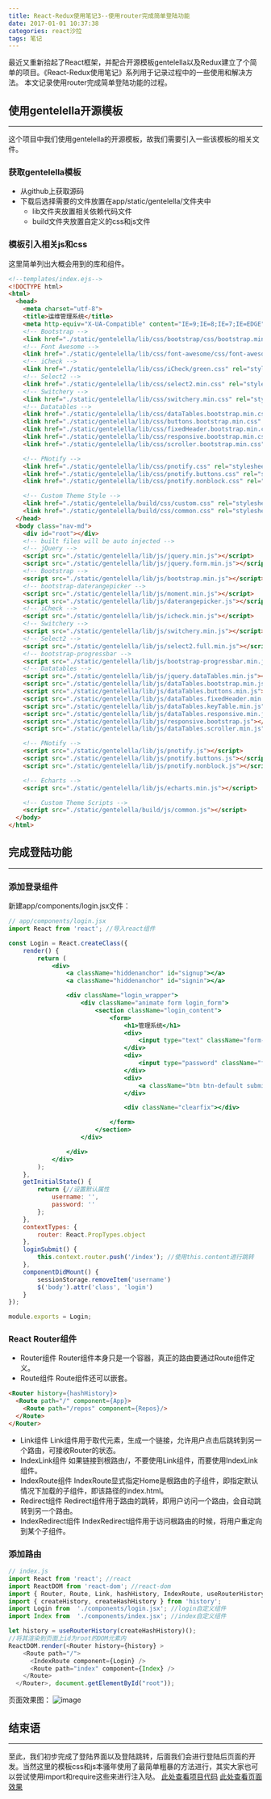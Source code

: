 ```yaml
---
title: React-Redux使用笔记3--使用router完成简单登陆功能
date: 2017-01-01 10:37:38
categories: react沙拉
tags: 笔记
---
```

最近又重新拾起了React框架，并配合开源模板gentelella以及Redux建立了个简单的项目。《React-Redux使用笔记》系列用于记录过程中的一些使用和解决方法。
本文记录使用router完成简单登陆功能的过程。
<!--more-->

## 使用gentelella开源模板
---
这个项目中我们使用gentelella的开源模板，故我们需要引入一些该模板的相关文件。
### 获取gentelella模板
- 从github上获取源码
- 下载后选择需要的文件放置在app/static/gentelella/文件夹中
  - lib文件夹放置相关依赖代码文件
  - build文件夹放置自定义的css和js文件

### 模板引入相关js和css
这里简单列出大概会用到的库和组件。
``` html
<!--templates/index.ejs-->
<!DOCTYPE html>
<html>
  <head>
    <meta charset="utf-8">
    <title>运维管理系统</title>  
    <meta http-equiv="X-UA-Compatible" content="IE=9;IE=8;IE=7;IE=EDGE">
    <!-- Bootstrap -->
    <link href="./static/gentelella/lib/css/bootstrap/css/bootstrap.min.css" rel="stylesheet">
    <!-- Font Awesome -->
    <link href="./static/gentelella/lib/css/font-awesome/css/font-awesome.min.css" rel="stylesheet">
    <!-- iCheck -->
    <link href="./static/gentelella/lib/css/iCheck/green.css" rel="stylesheet">
    <!-- Select2 -->
    <link href="./static/gentelella/lib/css/select2.min.css" rel="stylesheet">
    <!-- Switchery -->
    <link href="./static/gentelella/lib/css/switchery.min.css" rel="stylesheet">
    <!-- Datatables -->
    <link href="./static/gentelella/lib/css/dataTables.bootstrap.min.css" rel="stylesheet">
    <link href="./static/gentelella/lib/css/buttons.bootstrap.min.css" rel="stylesheet">
    <link href="./static/gentelella/lib/css/fixedHeader.bootstrap.min.css" rel="stylesheet">
    <link href="./static/gentelella/lib/css/responsive.bootstrap.min.css" rel="stylesheet">
    <link href="./static/gentelella/lib/css/scroller.bootstrap.min.css" rel="stylesheet">

    <!-- PNotify -->
    <link href="./static/gentelella/lib/css/pnotify.css" rel="stylesheet">
    <link href="./static/gentelella/lib/css/pnotify.buttons.css" rel="stylesheet">
    <link href="./static/gentelella/lib/css/pnotify.nonblock.css" rel="stylesheet">

    <!-- Custom Theme Style -->
    <link href="./static/gentelella/build/css/custom.css" rel="stylesheet">
    <link href="./static/gentelella/build/css/common.css" rel="stylesheet"> 
  </head>
  <body class="nav-md">
    <div id="root"></div>
    <!-- built files will be auto injected -->
    <!-- jQuery -->
    <script src="./static/gentelella/lib/js/jquery.min.js"></script>
    <script src="./static/gentelella/lib/js/jquery.form.min.js"></script>
    <!-- Bootstrap -->
    <script src="./static/gentelella/lib/js/bootstrap.min.js"></script>
    <!-- bootstrap-daterangepicker -->
    <script src="./static/gentelella/lib/js/moment.min.js"></script>
    <script src="./static/gentelella/lib/js/daterangepicker.js"></script>
    <!-- iCheck -->
    <script src="./static/gentelella/lib/js/icheck.min.js"></script>
    <!-- Switchery -->
    <script src="./static/gentelella/lib/js/switchery.min.js"></script>
    <!-- Select2 -->
    <script src="./static/gentelella/lib/js/select2.full.min.js"></script>
    <!-- bootstrap-progressbar -->
    <script src="./static/gentelella/lib/js/bootstrap-progressbar.min.js"></script>
    <!-- Datatables -->
    <script src="./static/gentelella/lib/js/jquery.dataTables.min.js"></script>
    <script src="./static/gentelella/lib/js/dataTables.bootstrap.min.js"></script>
    <script src="./static/gentelella/lib/js/dataTables.buttons.min.js"></script>
    <script src="./static/gentelella/lib/js/dataTables.fixedHeader.min.js"></script>
    <script src="./static/gentelella/lib/js/dataTables.keyTable.min.js"></script>
    <script src="./static/gentelella/lib/js/dataTables.responsive.min.js"></script>
    <script src="./static/gentelella/lib/js/responsive.bootstrap.js"></script>
    <script src="./static/gentelella/lib/js/dataTables.scroller.min.js"></script>

    <!-- PNotify -->
    <script src="./static/gentelella/lib/js/pnotify.js"></script>
    <script src="./static/gentelella/lib/js/pnotify.buttons.js"></script>
    <script src="./static/gentelella/lib/js/pnotify.nonblock.js"></script>

    <!-- Echarts -->
    <script src="./static/gentelella/lib/js/echarts.min.js"></script>

    <!-- Custom Theme Scripts -->
    <script src="./static/gentelella/build/js/common.js"></script>
  </body>
</html>
```

## 完成登陆功能
---

### 添加登录组件
新建app/components/login.jsx文件：
``` jsx
// app/components/login.jsx
import React from 'react'; //导入react组件

const Login = React.createClass({
	render() {
		return (
			<div>
				<a className="hiddenanchor" id="signup"></a>
				<a className="hiddenanchor" id="signin"></a>

				<div className="login_wrapper">
					<div className="animate form login_form">
						<section className="login_content">
							<form>
								<h1>管理系统</h1>
								<div>
									<input type="text" className="form-control" placeholder="用户名" ref="username" required />
								</div>
								<div>
									<input type="password" className="form-control" placeholder="密码" ref="password" required />
								</div>
								<div>
									<a className="btn btn-default submit" href="javascript:;" onClick={this.loginSubmit}>登录</a>
								</div>

								<div className="clearfix"></div>

							</form>
						</section>
					</div>

				</div>
			</div>
		);
	},
	getInitialState() {
		return {//设置默认属性
			username: '',
			password: ''
		};
	},
	contextTypes: {
		router: React.PropTypes.object
	},
	loginSubmit() {
		this.context.router.push('/index'); //使用this.content进行跳转
	},
	componentDidMount() {
		sessionStorage.removeItem('username')
		$('body').attr('class', 'login')
	}
});

module.exports = Login;
```

### React Router组件
- Router组件
Router组件本身只是一个容器，真正的路由要通过Route组件定义。
- Route组件
Route组件还可以嵌套。
``` html
<Router history={hashHistory}>
  <Route path="/" component={App}>
    <Route path="/repos" component={Repos}/>
  </Route>
</Router>
```
- Link组件
Link组件用于取代<a>元素，生成一个链接，允许用户点击后跳转到另一个路由，可接收Router的状态。
- IndexLink组件
如果链接到根路由/，不要使用Link组件，而要使用IndexLink组件。
- IndexRoute组件
IndexRoute显式指定Home是根路由的子组件，即指定默认情况下加载的子组件，即该路径的index.html。
- Redirect组件
Redirect组件用于路由的跳转，即用户访问一个路由，会自动跳转到另一个路由。
- IndexRedirect组件
IndexRedirect组件用于访问根路由的时候，将用户重定向到某个子组件。

### 添加路由
``` js
// index.js
import React from 'react'; //react
import ReactDOM from 'react-dom'; //react-dom
import { Router, Route, Link, hashHistory, IndexRoute, useRouterHistory } from 'react-router';
import { createHistory, createHashHistory } from 'history';
import Login from  './components/login.jsx'; //login自定义组件
import Index from  './components/index.jsx'; //index自定义组件

let history = useRouterHistory(createHashHistory)();
//将其渲染到页面上id为root的DOM元素内
ReactDOM.render(<Router history={history} >
    <Route path="/">
      <IndexRoute component={Login} />
      <Route path="index" component={Index} />
    </Route>
  </Router>, document.getElementById("root"));
```

页面效果图：
![image](http://o905ne85q.bkt.clouddn.com/5147.tmp.png)

## 结束语
-----
至此，我们初步完成了登陆界面以及登陆跳转，后面我们会进行登陆后页面的开发。当然这里的模板css和js本骚年使用了最简单粗暴的方法进行，其实大家也可以尝试使用import和require这些来进行注入哒。
[此处查看项目代码](https://github.com/godbasin/godbasin.github.io/tree/blog-codes/react-redux-notes/3-use-router-login)
[此处查看页面效果](http://ohpt01s4n.bkt.clouddn.com/3-use-router-login/index.html)